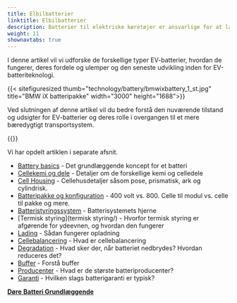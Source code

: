 ```yaml
---
title: Elbilbatterier
linktitle: Elbilbatterier
description: Batterier til elektriske køretøjer er ansvarlige for at lagre den energi, der driver køretøjets elektriske motor, og de spiller en afgørende rolle i bestemmelsen af ​​en elbils ydeevne, rækkevidde og samlede omkostninger.
weight: 11
shownavtabs: true
---
```

<!-- markdownlint-disable MD033 -->
I denne artikel vil vi udforske de forskellige typer EV-batterier, hvordan de fungerer, deres fordele og ulemper og den seneste udvikling inden for EV-batteriteknologi.

{{< sitefiguresized thumb="technology/battery/bmwixbattery_1_st.jpg" title="BMW iX batteripakke" width="3000" height="1688">}}

Ved slutningen af ​​denne artikel vil du bedre forstå den nuværende tilstand og udsigter for EV-batterier og deres rolle i overgangen til et mere bæredygtigt transportsystem.

{{<evkxdisplayaddarticle />}}

Vi har opdelt artiklen i separate afsnit.

- [Battery basics](basic/) - Det grundlæggende koncept for et batteri
- [Cellekemi og dele](cellekemi/) - Detaljer om de forskellige kemi og celledele
- [Cell Housing](celle/) - Cellehusdetaljer såsom pose, prismatisk, ark og cylindrisk.
- [Batteripakke og konfiguration](batteripakke/) - 400 volt vs. 800. Celle til modul vs. celle til pakke og mere.
- [Batteristyringssystem](batteristyring/) - Batterisystemets hjerne
- [Termisk styring](termisk styring/) - Hvorfor termisk styring er afgørende for ydeevnen, og hvordan den fungerer
- [Lading](charging/) - Sådan fungerer opladning
- [Cellebalancering](cellebalancering/) - Hvad er cellebalancering
- [Degradation](degradation/) - Hvad sker der, når batteriet nedbrydes? Hvordan reduceres det?
- [Buffer](buffer/) - Forstå buffer
- [Producenter](producenter/) - Hvad er de største batteriproducenter?
- [Garanti](garanti/) - Hvilken slags batterigaranti er typisk?

<div class="mt-3 mb-3">
     <a href="../doors/" class="text-decoration-none text-black"><strong><i class="bi-arrow-left"></i> Døre</strong></ a>
     <a href="basic/" class="text-decoration-none text-black float-end"><strong>Batteri Grundlæggende<i class="bi-arrow-right"></i></strong> </a>
</div>
